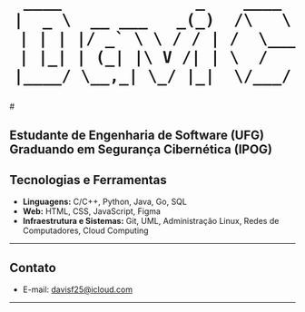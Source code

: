 
<h1 align="center">
<pre>              
____              _    ____
|  _ \  __ ___   _(_)  /\   \
 | | | |/ _` \ \ / / | /  \___\
 | |_| | (_| |\ V /| | \  /   /
|____/ \__,_| \_/ |_|  \/___/
</pre>
</h1>
#

Estudante de Engenharia de Software (UFG)
Graduando em Segurança Cibernética (IPOG) 
---

## Tecnologias e Ferramentas
- **Linguagens:** C/C++, Python, Java, Go, SQL 
- **Web:** HTML, CSS, JavaScript, Figma    
- **Infraestrutura e Sistemas:** Git, UML, Administração Linux, Redes de Computadores, Cloud Computing   
---

## Contato
- E-mail: [davisf25@icloud.com](mailto:davisf25@icloud.com)  
---

